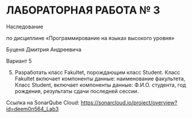 # ЛАБОРАТОРНАЯ РАБОТА № 3
Наследование

по дисциплине «Программирование на языках высокого уровня»

Буценя Дмитрия Андреевича

Вариант 5

5. Разработать класс Fakultet, порождающим класс Student. Класс Fakultet включает компоненты данные:  наименование факультета, Класс Student,  включает  компоненты  данные:  Ф.И.О.  студента,  год   рождения, результаты сдачи последней сессии.

Ссылка на SonarQube Cloud: https://sonarcloud.io/project/overview?id=deem0n564_Lab3